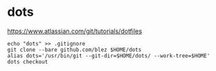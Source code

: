 # dots
https://www.atlassian.com/git/tutorials/dotfiles

```
echo "dots" >> .gitignore
git clone --bare github.com/blez $HOME/dots
alias dots='/usr/bin/git --git-dir=$HOME/dots/ --work-tree=$HOME'
dots checkout
```

